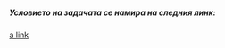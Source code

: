 ##### Условието на задачата се намира на следния линк: 
[a link](https://github.com/Simonaivanova97/Object-Oriented-Programming-/blob/main/Classes/Date/03_Composition.pdf)


